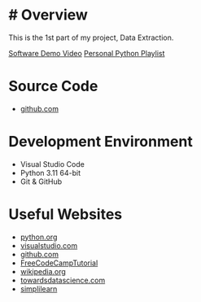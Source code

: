 # # Overview
This is the 1st part of my project, Data Extraction.

[Software Demo Video]()
[Personal Python Playlist]()

# Source Code
* [github.com]()

# Development Environment
* Visual Studio Code
* Python 3.11 64-bit
* Git & GitHub

# Useful Websites
* [python.org](https://www.python.org/)
* [visualstudio.com](https://code.visualstudio.com/)
* [github.com](https://github.com/)
* [FreeCodeCampTutorial](https://www.youtube.com/watch?v=r-uOLxNrNk8)
* [wikipedia.org](https://en.wikipedia.org/wiki/Data_science)
* [towardsdatascience.com](https://towardsdatascience.com/julia-for-data-science-a-new-age-data-science-bf0747a94851?gi=22b7d548b213#:~:text=Julia%20is%20a%20high%2Dlevel,the%20experimentation%20and%20design%20implementation.)
* [simplilearn](https://www.simplilearn.com/data-imputation-article)